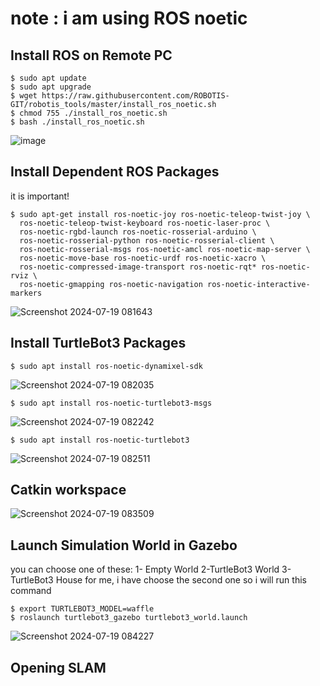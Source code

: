 # note : i am using ROS noetic

## Install ROS on Remote PC
```
$ sudo apt update
$ sudo apt upgrade
$ wget https://raw.githubusercontent.com/ROBOTIS-GIT/robotis_tools/master/install_ros_noetic.sh
$ chmod 755 ./install_ros_noetic.sh 
$ bash ./install_ros_noetic.sh
```

![image](https://github.com/user-attachments/assets/6ce3c9b3-91e8-409d-9f7e-0c1238d98b12)

## Install Dependent ROS Packages 
it is important!
```
$ sudo apt-get install ros-noetic-joy ros-noetic-teleop-twist-joy \
  ros-noetic-teleop-twist-keyboard ros-noetic-laser-proc \
  ros-noetic-rgbd-launch ros-noetic-rosserial-arduino \
  ros-noetic-rosserial-python ros-noetic-rosserial-client \
  ros-noetic-rosserial-msgs ros-noetic-amcl ros-noetic-map-server \
  ros-noetic-move-base ros-noetic-urdf ros-noetic-xacro \
  ros-noetic-compressed-image-transport ros-noetic-rqt* ros-noetic-rviz \
  ros-noetic-gmapping ros-noetic-navigation ros-noetic-interactive-markers
```

![Screenshot 2024-07-19 081643](https://github.com/user-attachments/assets/6ae7c6bd-1be5-46b0-a999-268e4be27694)

## Install TurtleBot3 Packages

```
$ sudo apt install ros-noetic-dynamixel-sdk
```

![Screenshot 2024-07-19 082035](https://github.com/user-attachments/assets/c300cb3a-a8ad-4a53-abb4-d5e32ed6bc5b)

```
$ sudo apt install ros-noetic-turtlebot3-msgs
```

![Screenshot 2024-07-19 082242](https://github.com/user-attachments/assets/95babab8-d526-4063-a955-5e995e3b7e3e)

```
$ sudo apt install ros-noetic-turtlebot3
```

![Screenshot 2024-07-19 082511](https://github.com/user-attachments/assets/33e2787b-aa3c-4435-979c-9184321ce9dd)

##  Catkin workspace


![Screenshot 2024-07-19 083509](https://github.com/user-attachments/assets/c14b3842-70aa-428a-a73c-d110e983ea9f)

## Launch Simulation World in Gazebo
you can choose one of these:
1- Empty World
2-TurtleBot3 World
3-TurtleBot3 House
for me, i have choose the second one so i will run this command

```
$ export TURTLEBOT3_MODEL=waffle
$ roslaunch turtlebot3_gazebo turtlebot3_world.launch
```

![Screenshot 2024-07-19 084227](https://github.com/user-attachments/assets/23254b87-1b1d-4dfe-9399-306eb347ed41)


## Opening SLAM


